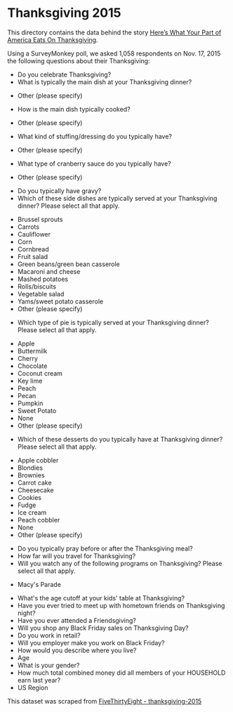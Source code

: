 # Thanksgiving 2015

This directory contains the data behind the story [Here’s What Your Part of America Eats On Thanksgiving](http://fivethirtyeight.com/features/heres-what-your-part-of-america-eats-on-thanksgiving).

Using a SurveyMonkey poll, we asked 1,058 respondents on Nov. 17, 2015 the following questions about their Thanksgiving:

* Do you celebrate Thanksgiving?
* What is typically the main dish at your Thanksgiving dinner?
+ Other (please specify)
* How is the main dish typically cooked?
+ Other (please specify)
* What kind of stuffing/dressing do you typically have?
+ Other (please specify)
* What type of cranberry sauce do you typically have?
+ Other (please specify)
* Do you typically have gravy?
* Which of these side dishes are typically served at your Thanksgiving dinner? Please select all that apply.
+ Brussel sprouts
+ Carrots
+ Cauliflower
+ Corn
+ Cornbread
+ Fruit salad
+ Green beans/green bean casserole
+ Macaroni and cheese
+ Mashed potatoes
+ Rolls/biscuits
+ Vegetable salad
+ Yams/sweet potato casserole
+ Other (please specify)
* Which type of pie is typically served at your Thanksgiving dinner? Please select all that apply.
+ Apple
+ Buttermilk
+ Cherry
+ Chocolate
+ Coconut cream
+ Key lime
+ Peach
+ Pecan
+ Pumpkin
+ Sweet Potato
+ None
+ Other (please specify)
* Which of these desserts do you typically have at Thanksgiving dinner? Please select all that apply.
+ Apple cobbler
+ Blondies
+ Brownies
+ Carrot cake
+ Cheesecake
+ Cookies
+ Fudge
+ Ice cream
+ Peach cobbler
+ None
+ Other (please specify)
* Do you typically pray before or after the Thanksgiving meal?
* How far will you travel for Thanksgiving?
* Will you watch any of the following programs on Thanksgiving? Please select all that apply.
+ Macy's Parade
* What's the age cutoff at your kids' table at Thanksgiving?
* Have you ever tried to meet up with hometown friends on Thanksgiving night?
* Have you ever attended a Friendsgiving?
* Will you shop any Black Friday sales on Thanksgiving Day?
* Do you work in retail?
* Will you employer make you work on Black Friday?
* How would you describe where you live?
* Age
* What is your gender?
* How much total combined money did all members of your HOUSEHOLD earn last year?
* US Region

This dataset was scraped from [FiveThirtyEight - thanksgiving-2015](https://github.com//fivethirtyeight/data/tree/master/thanksgiving-2015)